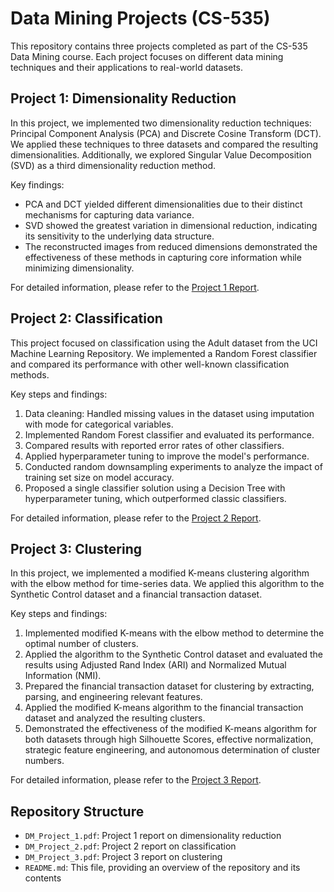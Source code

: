 # Data Mining Projects (CS-535)

This repository contains three projects completed as part of the CS-535 Data Mining course. Each project focuses on different data mining techniques and their applications to real-world datasets.

## Project 1: Dimensionality Reduction

In this project, we implemented two dimensionality reduction techniques: Principal Component Analysis (PCA) and Discrete Cosine Transform (DCT). We applied these techniques to three datasets and compared the resulting dimensionalities. Additionally, we explored Singular Value Decomposition (SVD) as a third dimensionality reduction method.

Key findings:
- PCA and DCT yielded different dimensionalities due to their distinct mechanisms for capturing data variance.
- SVD showed the greatest variation in dimensional reduction, indicating its sensitivity to the underlying data structure.
- The reconstructed images from reduced dimensions demonstrated the effectiveness of these methods in capturing core information while minimizing dimensionality.

For detailed information, please refer to the [Project 1 Report](Project_1/Report/DM_Project_1.pdf).

## Project 2: Classification

This project focused on classification using the Adult dataset from the UCI Machine Learning Repository. We implemented a Random Forest classifier and compared its performance with other well-known classification methods.

Key steps and findings:
1. Data cleaning: Handled missing values in the dataset using imputation with mode for categorical variables.
2. Implemented Random Forest classifier and evaluated its performance.
3. Compared results with reported error rates of other classifiers.
4. Applied hyperparameter tuning to improve the model's performance.
5. Conducted random downsampling experiments to analyze the impact of training set size on model accuracy.
6. Proposed a single classifier solution using a Decision Tree with hyperparameter tuning, which outperformed classic classifiers.

For detailed information, please refer to the [Project 2 Report](DM_Project_2.pdf).

## Project 3: Clustering

In this project, we implemented a modified K-means clustering algorithm with the elbow method for time-series data. We applied this algorithm to the Synthetic Control dataset and a financial transaction dataset.

Key steps and findings:
1. Implemented modified K-means with the elbow method to determine the optimal number of clusters.
2. Applied the algorithm to the Synthetic Control dataset and evaluated the results using Adjusted Rand Index (ARI) and Normalized Mutual Information (NMI).
3. Prepared the financial transaction dataset for clustering by extracting, parsing, and engineering relevant features.
4. Applied the modified K-means algorithm to the financial transaction dataset and analyzed the resulting clusters.
5. Demonstrated the effectiveness of the modified K-means algorithm for both datasets through high Silhouette Scores, effective normalization, strategic feature engineering, and autonomous determination of cluster numbers.

For detailed information, please refer to the [Project 3 Report](DM_Project_3.pdf).

## Repository Structure

- `DM_Project_1.pdf`: Project 1 report on dimensionality reduction
- `DM_Project_2.pdf`: Project 2 report on classification
- `DM_Project_3.pdf`: Project 3 report on clustering
- `README.md`: This file, providing an overview of the repository and its contents
